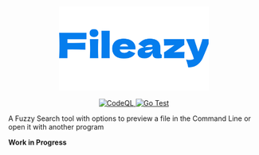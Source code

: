 <p align="center">
  <img src="https://github.com/TRC-Loop/fileazy/raw/main/static/Fileazy.png" width="300"/>
</p>
<p align="center">
  <a href="https://github.com/TRC-Loop/fileazy/actions/workflows/github-code-scanning/codeql">
    <img src="https://github.com/TRC-Loop/fileazy/actions/workflows/github-code-scanning/codeql/badge.svg?branch=main" alt="CodeQL" />
  </a>
  <a href="https://github.com/TRC-Loop/fileazy/actions/workflows/test.yml">
    <img src="https://github.com/TRC-Loop/fileazy/actions/workflows/test.yml/badge.svg" alt="Go Test" />
  </a>
</p>


A Fuzzy Search tool with options to preview a file in the Command Line or open it with another program

**Work in Progress**
